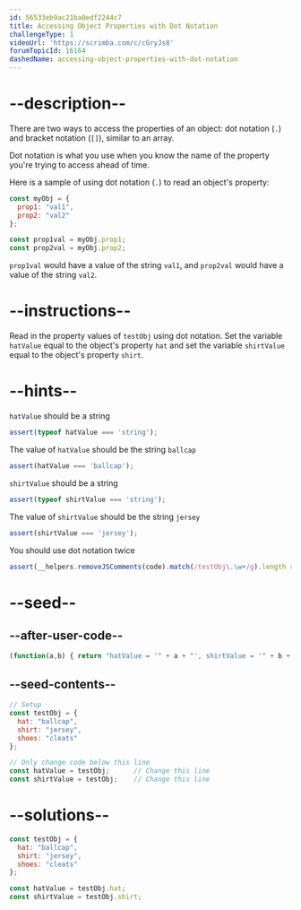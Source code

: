 ```yaml
---
id: 56533eb9ac21ba0edf2244c7
title: Accessing Object Properties with Dot Notation
challengeType: 1
videoUrl: 'https://scrimba.com/c/cGryJs8'
forumTopicId: 16164
dashedName: accessing-object-properties-with-dot-notation
---
```


# --description--

There are two ways to access the properties of an object: dot notation (`.`) and bracket notation (`[]`), similar to an array.

Dot notation is what you use when you know the name of the property you're trying to access ahead of time.

Here is a sample of using dot notation (`.`) to read an object's property:

```js
const myObj = {
  prop1: "val1",
  prop2: "val2"
};

const prop1val = myObj.prop1;
const prop2val = myObj.prop2;
```

`prop1val` would have a value of the string `val1`, and `prop2val` would have a value of the string `val2`.

# --instructions--

Read in the property values of `testObj` using dot notation. Set the variable `hatValue` equal to the object's property `hat` and set the variable `shirtValue` equal to the object's property `shirt`.

# --hints--

`hatValue` should be a string

```js
assert(typeof hatValue === 'string');
```

The value of `hatValue` should be the string `ballcap`

```js
assert(hatValue === 'ballcap');
```

`shirtValue` should be a string

```js
assert(typeof shirtValue === 'string');
```

The value of `shirtValue` should be the string `jersey`

```js
assert(shirtValue === 'jersey');
```

You should use dot notation twice

```js
assert(__helpers.removeJSComments(code).match(/testObj\.\w+/g).length > 1);
```

# --seed--

## --after-user-code--

```js
(function(a,b) { return "hatValue = '" + a + "', shirtValue = '" + b + "'"; })(hatValue,shirtValue);
```

## --seed-contents--

```js
// Setup
const testObj = {
  hat: "ballcap",
  shirt: "jersey",
  shoes: "cleats"
};

// Only change code below this line
const hatValue = testObj;      // Change this line
const shirtValue = testObj;    // Change this line
```

# --solutions--

```js
const testObj = {
  hat: "ballcap",
  shirt: "jersey",
  shoes: "cleats"
};

const hatValue = testObj.hat;
const shirtValue = testObj.shirt;
```

